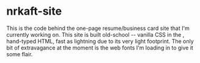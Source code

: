# nrkaft-site
This is the code behind the one-page resume/business card site that I'm currently working on. This site is built old-school -- vanilla CSS in the <head>, hand-typed HTML, fast as lightning due to its very light footprint. The only bit of extravagance at the moment is the web fonts I'm loading in to give it some flair.
